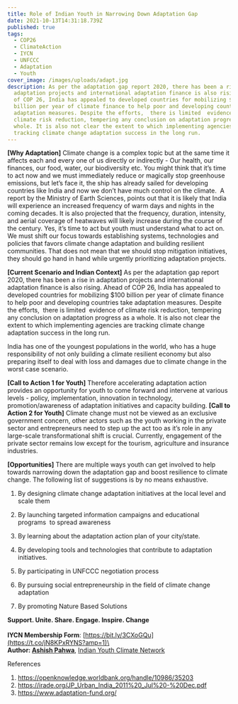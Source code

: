 ```yaml
---
title: Role of Indian Youth in Narrowing Down Adaptation Gap
date: 2021-10-13T14:31:18.739Z
published: true
tags:
  - COP26
  - ClimateAction
  - IYCN
  - UNFCCC
  - Adaptation
  - Youth
cover_image: /images/uploads/adapt.jpg
description: As per the adaptation gap report 2020, there has been a rise in
  adaptation projects and international adaptation finance is also rising. Ahead
  of COP 26, India has appealed to developed countries for mobilizing $100
  billion per year of climate finance to help poor and developing countries take
  adaptation measures. Despite the efforts,  there is limited  evidence of
  climate risk reduction, tempering any conclusion on adaptation progress as a
  whole. It is also not clear the extent to which implementing agencies are
  tracking climate change adaptation success in the long run.
---
```

**\[Why Adaptation]** Climate change is a complex topic but at the same time it affects each and every one of us directly or indirectly - Our health, our finances, our food, water, our biodiversity etc. You might think that it’s time to act now and we must immediately reduce or magically stop greenhouse emissions, but let’s face it, the ship has already sailed for developing countries like India and now we don’t have much control on the climate.  A report by the Ministry of Earth Sciences, points out that it is likely that India will experience an increased frequency of warm days and nights in the coming decades. It is also projected that the frequency, duration, intensity, and aerial coverage of heatwaves will likely increase during the course of the century. Yes, it’s time to act but youth must understand what to act on. We must shift our focus towards establishing systems, technologies and policies that favors climate change adaptation and building resilient communities. That does not mean that we should stop mitigation initiatives, they should go hand in hand while urgently prioritizing adaptation projects.

**\[Current Scenario and Indian Context]** As per the adaptation gap report 2020, there has been a rise in adaptation projects and international adaptation finance is also rising. Ahead of COP 26, India has appealed to developed countries for mobilizing $100 billion per year of climate finance to help poor and developing countries take adaptation measures. Despite the efforts,  there is limited  evidence of climate risk reduction, tempering any conclusion on adaptation progress as a whole. It is also not clear the extent to which implementing agencies are tracking climate change adaptation success in the long run. 

India has one of the youngest populations in the world, who has a huge responsibility of not only building a climate resilient economy but also preparing itself to deal with loss and damages due to climate change in the worst case scenario. 

**\[Call to Action 1 for Youth]** Therefore accelerating adaptation action provides an opportunity for youth to come forward and intervene at various levels - policy, implementation, innovation in technology, promotion/awareness of adaptation initiatives and capacity building. **\[Call to Action 2 for Youth]** Climate change must not be viewed as an exclusive government concern, other actors such as the youth working in the private sector and entrepreneurs need to step up the act too as it’s role in any large-scale transformational shift is crucial. Currently, engagement of the private sector remains low except for the tourism, agriculture and insurance industries.

**\[Opportunities]** There are multiple ways youth can get involved to help towards narrowing down the adaptation gap and boost resilience to climate change. The following list of suggestions is by no means exhaustive.

1. By designing climate change adaptation initiatives at the local level and scale them

2. By launching targeted information campaigns and educational programs  to spread awareness

3. By learning about the adaptation action plan of your city/state.

4. By developing tools and technologies that contribute to adaptation initiatives.

5. By participating in UNFCCC negotiation process 

6. By pursuing social entrepreneurship in the field of climate change adaptation

7. By promoting Nature Based Solutions

**Support. Unite. Share. Engage. Inspire. Change**\
\
**IYCN Membership  Form**: [https://bit.ly/3CXoGQu](https://t.co/jN8KPxRYNS?amp=1)\
\
**Author: [Ashish Pahwa](https://twitter.com/ashishpahwa7)**, [Indian Youth Climate Network](https://iycn.in)

References

1. <https://openknowledge.worldbank.org/handle/10986/35203>
2. <https://irade.org/JP_Urban_India_2011%20_Jul%20-%20Dec.pdf>
3. <https://www.adaptation-fund.org/>